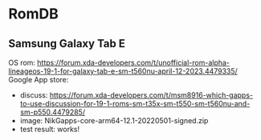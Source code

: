 # RomDB

## Samsung Galaxy Tab E
OS rom: https://forum.xda-developers.com/t/unofficial-rom-alpha-lineageos-19-1-for-galaxy-tab-e-sm-t560nu-april-12-2023.4479335/
Google App store:
- discuss: https://forum.xda-developers.com/t/msm8916-which-gapps-to-use-discussion-for-19-1-roms-sm-t35x-sm-t550-sm-t560nu-and-sm-p550.4479285/
- image: NikGapps-core-arm64-12.1-20220501-signed.zip
- test result: works!

